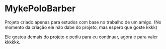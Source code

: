 # MykePoloBarber
Projeto criado apenas para estudos com base no trabalho de um amigo. (No momento da criação ele não dabe do projeto, mas espero que goste kkkk)

Ele gostou demais do projeto e pediu para eu continuar, agora é para valer kkkkkk.
